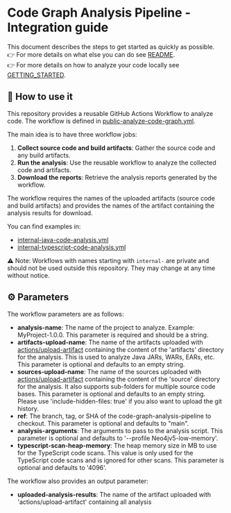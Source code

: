 # Code Graph Analysis Pipeline - Integration guide

This document describes the steps to get started as quickly as possible.  
:point_right: For more details on what else you can do see [README](./README.md).  
:point_right: For more details on how to analyze your code locally see [GETTING_STARTED](./GETTING_STARTED.md).  

## :rocket: How to use it

This repository provides a reusable GitHub Actions Workflow to analyze code. The workflow is defined in [public-analyze-code-graph.yml](./.github/workflows/public-analyze-code-graph.yml).

The main idea is to have three workflow jobs:

1. **Collect source code and build artifacts**: Gather the source code and any build artifacts.
2. **Run the analysis**: Use the reusable workflow to analyze the collected code and artifacts.
3. **Download the reports**: Retrieve the analysis reports generated by the workflow.

The workflow requires the names of the uploaded artifacts (source code and build artifacts) and provides the names of the artifact containing the analysis results for download.

You can find examples in:

- [internal-java-code-analysis.yml](./.github/workflows/internal-java-code-analysis.yml)
- [internal-typescript-code-analysis.yml](./.github/workflows/internal-typescript-code-analysis.yml)

:warning: Note: Workflows with names starting with `internal-` are private and should not be used outside this repository. They may change at any time without notice.

## :gear: Parameters

The workflow parameters are as follows:

- **analysis-name**: The name of the project to analyze. Example: MyProject-1.0.0. This parameter is required and should be a string.
- **artifacts-upload-name**: The name of the artifacts uploaded with [actions/upload-artifact](https://github.com/actions/upload-artifact/tree/65c4c4a1ddee5b72f698fdd19549f0f0fb45cf08) containing the content of the 'artifacts' directory for the analysis. This is used to analyze Java JARs, WARs, EARs, etc. This parameter is optional and defaults to an empty string.
- **sources-upload-name**: The name of the sources uploaded with [actions/upload-artifact](https://github.com/actions/upload-artifact/tree/65c4c4a1ddee5b72f698fdd19549f0f0fb45cf08) containing the content of the 'source' directory for the analysis. It also supports sub-folders for multiple source code bases. This parameter is optional and defaults to an empty string.
Please use 'include-hidden-files: true' if you also want to upload the git history.
- **ref**: The branch, tag, or SHA of the code-graph-analysis-pipeline to checkout. This parameter is optional and defaults to "main".
- **analysis-arguments**: The arguments to pass to the analysis script. This parameter is optional and defaults to '--profile Neo4jv5-low-memory'.
- **typescript-scan-heap-memory**: The heap memory size in MB to use for the TypeScript code scans. This value is only used for the TypeScript code scans and is ignored for other scans. This parameter is optional and defaults to '4096'.

The workflow also provides an output parameter:

- **uploaded-analysis-results**: The name of the artifact uploaded with 'actions/upload-artifact' containing all analysis